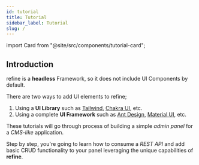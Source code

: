 ```yaml
---
id: tutorial
title: Tutorial
sidebar_label: Tutorial
slug: /
---
```


import Card from "@site/src/components/tutorial-card";

## Introduction

refine is a **headless** Framework, so it does not include UI Components by default.

There are two ways to add UI elements to refine;

1. Using a **UI Library** such as [Tailwind](https://tailwindcss.com/), [Chakra UI](https://chakra-ui.com/), etc.
2. Using a complete **UI Framework** such as [Ant Design](https://ant.design/), [Material UI](https://mui.com/), etc.

These tutorials will go through process of building a simple _admin panel_ for a _CMS-like_ application.

Step by step, you're going to learn how to consume a _REST API_ and add basic CRUD functionality to your panel leveraging the unique capabilities of **refine**.


<div className="tutorial-cards">
    <Card
        iconPath={"/img/cra-tailwind.png"}
        title={"Refine Core - Tailwind - CRA"}
        direction={"/docs/core/tutorial"}
    />
    <Card
        iconPath={"/img/cra-antd.png"}
        title={"Refine Core & Ant Design - CRA"}
        direction={"/docs/ui-frameworks/antd/tutorial"}
    />
    <Card
        iconPath={"#"}
        title={"Refine Core & Material UI - CRA"}
        direction={"/docs/ui-frameworks/mui/tutorial"}
    />
</div>

